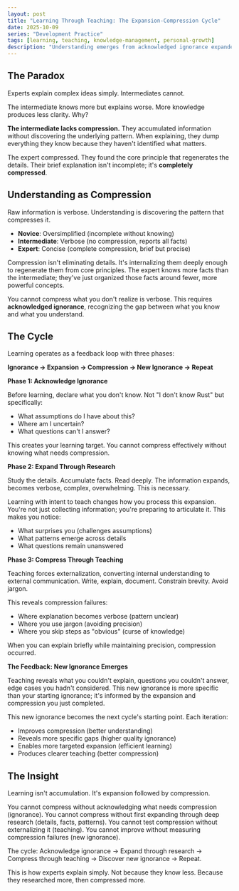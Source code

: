 ```yaml
---
layout: post
title: "Learning Through Teaching: The Expansion-Compression Cycle"
date: 2025-10-09
series: "Development Practice"
tags: [learning, teaching, knowledge-management, personal-growth]
description: "Understanding emerges from acknowledged ignorance expanded through research and compressed through teaching. A methodology for accelerated learning."
---
```


## The Paradox

Experts explain complex ideas simply. Intermediates cannot.

The intermediate knows more but explains worse. More knowledge produces less clarity. Why?

**The intermediate lacks compression.** They accumulated information without discovering the underlying pattern. When explaining, they dump everything they know because they haven't identified what matters.

The expert compressed. They found the core principle that regenerates the details. Their brief explanation isn't incomplete; it's **completely compressed**.

## Understanding as Compression

Raw information is verbose. Understanding is discovering the pattern that compresses it.

- **Novice**: Oversimplified (incomplete without knowing)
- **Intermediate**: Verbose (no compression, reports all facts)
- **Expert**: Concise (complete compression, brief but precise)

Compression isn't eliminating details. It's internalizing them deeply enough to regenerate them from core principles. The expert knows more facts than the intermediate; they've just organized those facts around fewer, more powerful concepts.

You cannot compress what you don't realize is verbose. This requires **acknowledged ignorance**, recognizing the gap between what you know and what you understand.

## The Cycle

Learning operates as a feedback loop with three phases:

**Ignorance → Expansion → Compression → New Ignorance → Repeat**

**Phase 1: Acknowledge Ignorance**

Before learning, declare what you don't know. Not "I don't know Rust" but specifically:
- What assumptions do I have about this?
- Where am I uncertain?
- What questions can't I answer?

This creates your learning target. You cannot compress effectively without knowing what needs compression.

**Phase 2: Expand Through Research**

Study the details. Accumulate facts. Read deeply. The information expands, becomes verbose, complex, overwhelming. This is necessary.

Learning with intent to teach changes how you process this expansion. You're not just collecting information; you're preparing to articulate it. This makes you notice:
- What surprises you (challenges assumptions)
- What patterns emerge across details
- What questions remain unanswered

**Phase 3: Compress Through Teaching**

Teaching forces externalization, converting internal understanding to external communication. Write, explain, document. Constrain brevity. Avoid jargon.

This reveals compression failures:
- Where explanation becomes verbose (pattern unclear)
- Where you use jargon (avoiding precision)
- Where you skip steps as "obvious" (curse of knowledge)

When you can explain briefly while maintaining precision, compression occurred.

**The Feedback: New Ignorance Emerges**

Teaching reveals what you couldn't explain, questions you couldn't answer, edge cases you hadn't considered. This new ignorance is more specific than your starting ignorance; it's informed by the expansion and compression you just completed.

This new ignorance becomes the next cycle's starting point. Each iteration:
- Improves compression (better understanding)
- Reveals more specific gaps (higher quality ignorance)
- Enables more targeted expansion (efficient learning)
- Produces clearer teaching (better compression)

## The Insight

Learning isn't accumulation. It's expansion followed by compression.

You cannot compress without acknowledging what needs compression (ignorance). You cannot compress without first expanding through deep research (details, facts, patterns). You cannot test compression without externalizing it (teaching). You cannot improve without measuring compression failures (new ignorance).

The cycle: Acknowledge ignorance → Expand through research → Compress through teaching → Discover new ignorance → Repeat.

This is how experts explain simply. Not because they know less. Because they researched more, then compressed more.
